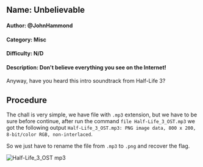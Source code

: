 ## Name: Unbelievable
#### Author: @JohnHammond
#### Category: Misc
#### Difficulty: N/D
#### Description: Don't believe everything you see on the Internet!

Anyway, have you heard this intro soundtrack from Half-Life 3?

## Procedure
The chall is very simple, we have file with ```.mp3``` extension, but we have to be sure before continue, after run the command ```file Half-Life_3_OST.mp3``` we got the following output ```Half-Life_3_OST.mp3: PNG image data, 800 x 200, 8-bit/color RGB, non-interlaced```.

So we just have to rename the file from ```.mp3``` to ```.png``` and recover the flag.

![Half-Life_3_OST mp3](https://github.com/user-attachments/assets/39e0002d-abdf-4872-be43-5a462aae045f)
